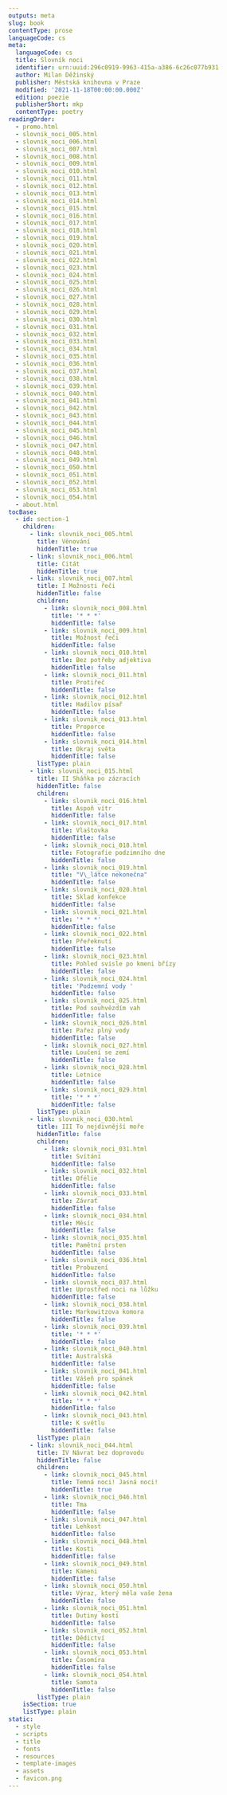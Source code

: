 ```yaml
---
outputs: meta
slug: book
contentType: prose
languageCode: cs
meta:
  languageCode: cs
  title: Slovník noci
  identifier: urn:uuid:296c0919-9963-415a-a386-6c26c077b931
  author: Milan Děžinský
  publisher: Městská knihovna v Praze
  modified: '2021-11-18T00:00:00.000Z'
  edition: poezie
  publisherShort: mkp
  contentType: poetry
readingOrder:
  - promo.html
  - slovnik_noci_005.html
  - slovnik_noci_006.html
  - slovnik_noci_007.html
  - slovnik_noci_008.html
  - slovnik_noci_009.html
  - slovnik_noci_010.html
  - slovnik_noci_011.html
  - slovnik_noci_012.html
  - slovnik_noci_013.html
  - slovnik_noci_014.html
  - slovnik_noci_015.html
  - slovnik_noci_016.html
  - slovnik_noci_017.html
  - slovnik_noci_018.html
  - slovnik_noci_019.html
  - slovnik_noci_020.html
  - slovnik_noci_021.html
  - slovnik_noci_022.html
  - slovnik_noci_023.html
  - slovnik_noci_024.html
  - slovnik_noci_025.html
  - slovnik_noci_026.html
  - slovnik_noci_027.html
  - slovnik_noci_028.html
  - slovnik_noci_029.html
  - slovnik_noci_030.html
  - slovnik_noci_031.html
  - slovnik_noci_032.html
  - slovnik_noci_033.html
  - slovnik_noci_034.html
  - slovnik_noci_035.html
  - slovnik_noci_036.html
  - slovnik_noci_037.html
  - slovnik_noci_038.html
  - slovnik_noci_039.html
  - slovnik_noci_040.html
  - slovnik_noci_041.html
  - slovnik_noci_042.html
  - slovnik_noci_043.html
  - slovnik_noci_044.html
  - slovnik_noci_045.html
  - slovnik_noci_046.html
  - slovnik_noci_047.html
  - slovnik_noci_048.html
  - slovnik_noci_049.html
  - slovnik_noci_050.html
  - slovnik_noci_051.html
  - slovnik_noci_052.html
  - slovnik_noci_053.html
  - slovnik_noci_054.html
  - about.html
tocBase:
  - id: section-1
    children:
      - link: slovnik_noci_005.html
        title: Věnování
        hiddenTitle: true
      - link: slovnik_noci_006.html
        title: Citát
        hiddenTitle: true
      - link: slovnik_noci_007.html
        title: I Možnosti řeči
        hiddenTitle: false
        children:
          - link: slovnik_noci_008.html
            title: '* * *'
            hiddenTitle: false
          - link: slovnik_noci_009.html
            title: Možnost řeči
            hiddenTitle: false
          - link: slovnik_noci_010.html
            title: Bez potřeby adjektiva
            hiddenTitle: false
          - link: slovnik_noci_011.html
            title: Protiřeč
            hiddenTitle: false
          - link: slovnik_noci_012.html
            title: Hadilov písař
            hiddenTitle: false
          - link: slovnik_noci_013.html
            title: Proporce
            hiddenTitle: false
          - link: slovnik_noci_014.html
            title: Okraj světa
            hiddenTitle: false
        listType: plain
      - link: slovnik_noci_015.html
        title: II Sháňka po zázracích
        hiddenTitle: false
        children:
          - link: slovnik_noci_016.html
            title: Aspoň vítr
            hiddenTitle: false
          - link: slovnik_noci_017.html
            title: Vlaštovka
            hiddenTitle: false
          - link: slovnik_noci_018.html
            title: Fotografie podzimního dne
            hiddenTitle: false
          - link: slovnik_noci_019.html
            title: "V\_látce nekonečna"
            hiddenTitle: false
          - link: slovnik_noci_020.html
            title: Sklad konfekce
            hiddenTitle: false
          - link: slovnik_noci_021.html
            title: '* * *'
            hiddenTitle: false
          - link: slovnik_noci_022.html
            title: Přeřeknutí
            hiddenTitle: false
          - link: slovnik_noci_023.html
            title: Pohled svisle po kmeni břízy
            hiddenTitle: false
          - link: slovnik_noci_024.html
            title: 'Podzemní vody '
            hiddenTitle: false
          - link: slovnik_noci_025.html
            title: Pod souhvězdím vah
            hiddenTitle: false
          - link: slovnik_noci_026.html
            title: Pařez plný vody
            hiddenTitle: false
          - link: slovnik_noci_027.html
            title: Loučení se zemí
            hiddenTitle: false
          - link: slovnik_noci_028.html
            title: Letnice
            hiddenTitle: false
          - link: slovnik_noci_029.html
            title: '* * *'
            hiddenTitle: false
        listType: plain
      - link: slovnik_noci_030.html
        title: III To nejdivnější moře
        hiddenTitle: false
        children:
          - link: slovnik_noci_031.html
            title: Svítání
            hiddenTitle: false
          - link: slovnik_noci_032.html
            title: Ofélie
            hiddenTitle: false
          - link: slovnik_noci_033.html
            title: Závrať
            hiddenTitle: false
          - link: slovnik_noci_034.html
            title: Měsíc
            hiddenTitle: false
          - link: slovnik_noci_035.html
            title: Pamětní prsten
            hiddenTitle: false
          - link: slovnik_noci_036.html
            title: Probuzení
            hiddenTitle: false
          - link: slovnik_noci_037.html
            title: Uprostřed noci na lůžku
            hiddenTitle: false
          - link: slovnik_noci_038.html
            title: Markowitzova komora
            hiddenTitle: false
          - link: slovnik_noci_039.html
            title: '* * *'
            hiddenTitle: false
          - link: slovnik_noci_040.html
            title: Australská
            hiddenTitle: false
          - link: slovnik_noci_041.html
            title: Vášeň pro spánek
            hiddenTitle: false
          - link: slovnik_noci_042.html
            title: '* * *'
            hiddenTitle: false
          - link: slovnik_noci_043.html
            title: K světlu
            hiddenTitle: false
        listType: plain
      - link: slovnik_noci_044.html
        title: IV Návrat bez doprovodu
        hiddenTitle: false
        children:
          - link: slovnik_noci_045.html
            title: Temná noci! Jasná noci!
            hiddenTitle: true
          - link: slovnik_noci_046.html
            title: Tma
            hiddenTitle: false
          - link: slovnik_noci_047.html
            title: Lehkost
            hiddenTitle: false
          - link: slovnik_noci_048.html
            title: Kosti
            hiddenTitle: false
          - link: slovnik_noci_049.html
            title: Kameni
            hiddenTitle: false
          - link: slovnik_noci_050.html
            title: Výraz, který měla vaše žena
            hiddenTitle: false
          - link: slovnik_noci_051.html
            title: Dutiny kostí
            hiddenTitle: false
          - link: slovnik_noci_052.html
            title: Dědictví
            hiddenTitle: false
          - link: slovnik_noci_053.html
            title: Časomíra
            hiddenTitle: false
          - link: slovnik_noci_054.html
            title: Samota
            hiddenTitle: false
        listType: plain
    isSection: true
    listType: plain
static:
  - style
  - scripts
  - title
  - fonts
  - resources
  - template-images
  - assets
  - favicon.png
---
```

